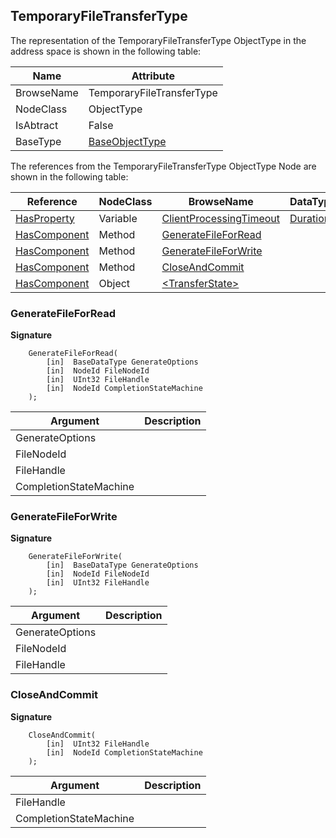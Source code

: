 <!-- objecttype -->
## TemporaryFileTransferType

The representation of the TemporaryFileTransferType ObjectType in the address space is shown in the following table:  

|Name|Attribute|
|---|---|
|BrowseName|TemporaryFileTransferType|
|NodeClass|ObjectType|
|IsAbtract|False|
|BaseType|[BaseObjectType](../../../Part5/ObjectTypes/BaseObjectType/readme.md)|

The references from the TemporaryFileTransferType ObjectType Node are shown in the following table:  

|Reference|NodeClass|BrowseName|DataType|TypeDefinition|ModellingRule|
|---|---|---|---|---|---|
|[HasProperty](../../../Part3/ReferenceTypes/HasProperty/readme.md)|Variable|[ClientProcessingTimeout](#ClientProcessingTimeout)|[Duration](../../../Part3/DataTypes/Duration/readme.md)|[PropertyType](../../Part5/VariableTypes/PropertyType/readme.md)|[Mandatory](../../Objects/Mandatory/readme.md)|
|[HasComponent](../../../Part3/ReferenceTypes/HasComponent/readme.md)|Method|[GenerateFileForRead](#GenerateFileForRead)|||[Mandatory](../../Objects/Mandatory/readme.md)|
|[HasComponent](../../../Part3/ReferenceTypes/HasComponent/readme.md)|Method|[GenerateFileForWrite](#GenerateFileForWrite)|||[Mandatory](../../Objects/Mandatory/readme.md)|
|[HasComponent](../../../Part3/ReferenceTypes/HasComponent/readme.md)|Method|[CloseAndCommit](#CloseAndCommit)|||[Mandatory](../../Objects/Mandatory/readme.md)|
|[HasComponent](../../../Part3/ReferenceTypes/HasComponent/readme.md)|Object|[&lt;TransferState&gt;](#&lt;TransferState&gt;)||[FileTransferStateMachineType](../../Part5/ObjectTypes/FileTransferStateMachineType/readme.md)|[OptionalPlaceholder](../../Objects/OptionalPlaceholder/readme.md)|

### <a name="GenerateFileForRead"></a>GenerateFileForRead

**Signature**
```
    GenerateFileForRead(
        [in]  BaseDataType GenerateOptions
        [in]  NodeId FileNodeId
        [in]  UInt32 FileHandle
        [in]  NodeId CompletionStateMachine
    );
```

|Argument|Description|
|---|---|
|GenerateOptions||
|FileNodeId||
|FileHandle||
|CompletionStateMachine||

### <a name="GenerateFileForWrite"></a>GenerateFileForWrite

**Signature**
```
    GenerateFileForWrite(
        [in]  BaseDataType GenerateOptions
        [in]  NodeId FileNodeId
        [in]  UInt32 FileHandle
    );
```

|Argument|Description|
|---|---|
|GenerateOptions||
|FileNodeId||
|FileHandle||

### <a name="CloseAndCommit"></a>CloseAndCommit

**Signature**
```
    CloseAndCommit(
        [in]  UInt32 FileHandle
        [in]  NodeId CompletionStateMachine
    );
```

|Argument|Description|
|---|---|
|FileHandle||
|CompletionStateMachine||


